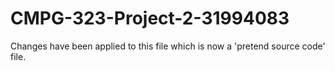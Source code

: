 # CMPG-323-Project-2-31994083

Changes have been applied to this file which is now a 'pretend source code' file.